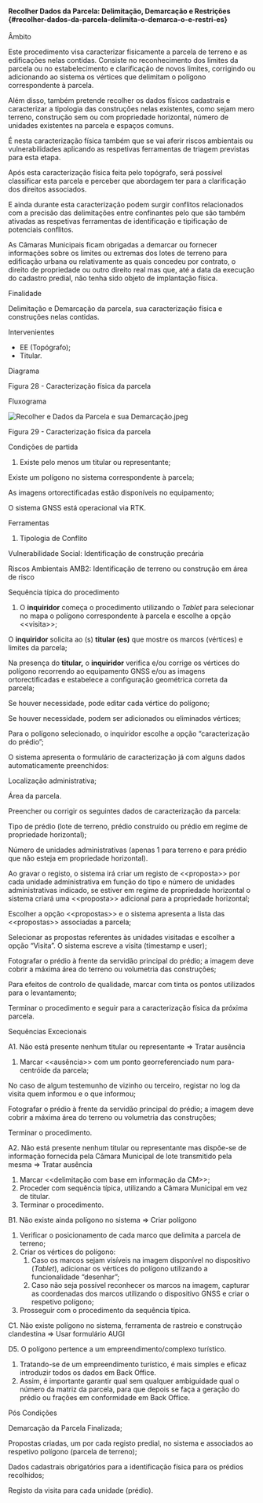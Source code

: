 #### Recolher Dados da Parcela: Delimitação, Demarcação e Restrições {#recolher-dados-da-parcela-delimita-o-demarca-o-e-restri-es}

Âmbito

Este procedimento visa caracterizar fisicamente a parcela de terreno e as edificações nelas contidas. Consiste no reconhecimento dos limites da parcela ou no estabelecimento e clarificação de novos limites, corrigindo ou adicionando ao sistema os vértices que delimitam o polígono correspondente à parcela.

Além disso, também pretende recolher os dados físicos cadastrais e caracterizar a tipologia das construções nelas existentes, como sejam mero terreno, construção sem ou com propriedade horizontal, número de unidades existentes na parcela e espaços comuns.

É nesta caracterização física também que se vai aferir riscos ambientais ou vulnerabilidades aplicando as respetivas ferramentas de triagem previstas para esta etapa.

Após esta caracterização física feita pelo topógrafo, será possível classificar esta parcela e perceber que abordagem ter para a clarificação dos direitos associados.

E ainda durante esta caracterização podem surgir conflitos relacionados com a precisão das delimitações entre confinantes pelo que são também ativadas as respetivas ferramentas de identificação e tipificação de potenciais conflitos.

As Câmaras Municipais ficam obrigadas a demarcar ou fornecer informações sobre os limites ou extremas dos lotes de terreno para edificação urbana ou relativamente as quais concedeu por contrato, o direito de propriedade ou outro direito real mas que, até a data da execução do cadastro predial, não tenha sido objeto de implantação física.

Finalidade

Delimitação e Demarcação da parcela, sua caracterização física e construções nelas contidas.

Intervenientes

* EE \(Topógrafo\);
* Titular.

Diagrama

Figura 28 - Caracterização física da parcela

Fluxograma

![Recolher e Dados da Parcela e sua Demarcação.jpeg](../assets/recolher_e_dados_da_parcela_e_sua_d.jpeg)

Figura 29 - Caracterização física da parcela

Condições de partida

1. Existe pelo menos um titular ou representante;

Existe um polígono no sistema correspondente à parcela;

As imagens ortorectificadas estão disponíveis no equipamento;

O sistema GNSS está operacional via RTK.

Ferramentas

1. Tipologia de Conflito

Vulnerabilidade Social: Identificação de construção precária

Riscos Ambientais AMB2: Identificação de terreno ou construção em área de risco

Sequência típica do procedimento

1. O **inquiridor** começa o procedimento utilizando o _Tablet_ para selecionar no mapa o polígono correspondente à parcela e escolhe a opção &lt;&lt;visita&gt;&gt;;

O **inquiridor** solicita ao \(s\) **titular \(es\)** que mostre os marcos \(vértices\) e limites da parcela;

Na presença do **titular,** o **inquiridor** verifica e/ou corrige os vértices do polígono recorrendo ao equipamento GNSS e/ou as imagens ortorectificadas e estabelece a configuração geométrica correta da parcela;

Se houver necessidade, pode editar cada vértice do polígono;

Se houver necessidade, podem ser adicionados ou eliminados vértices;

Para o polígono selecionado, o inquiridor escolhe a opção “caracterização do prédio”;

O sistema apresenta o formulário de caracterização já com alguns dados automaticamente preenchidos:

Localização administrativa;

Área da parcela.

Preencher ou corrigir os seguintes dados de caracterização da parcela:

Tipo de prédio \(lote de terreno, prédio construído ou prédio em regime de propriedade horizontal\);

Número de unidades administrativas \(apenas 1 para terreno e para prédio que não esteja em propriedade horizontal\).

Ao gravar o registo, o sistema irá criar um registo de &lt;&lt;proposta&gt;&gt; por cada unidade administrativa em função do tipo e número de unidades administrativas indicado, se estiver em regime de propriedade horizontal o sistema criará uma &lt;&lt;proposta&gt;&gt; adicional para a propriedade horizontal;

Escolher a opção &lt;&lt;propostas&gt;&gt; e o sistema apresenta a lista das &lt;&lt;propostas&gt;&gt; associadas a parcela;

Selecionar as propostas referentes às unidades visitadas e escolher a opção “Visita”. O sistema escreve a visita \(timestamp e user\);

Fotografar o prédio à frente da servidão principal do prédio; a imagem deve cobrir a máxima área do terreno ou volumetria das construções;

Para efeitos de controlo de qualidade, marcar com tinta os pontos utilizados para o levantamento;

Terminar o procedimento e seguir para a caracterização física da próxima parcela.

Sequências Excecionais

A1. Não está presente nenhum titular ou representante =&gt; Tratar ausência

1. Marcar &lt;&lt;ausência&gt;&gt; com um ponto georreferenciado num para-centróide da parcela;

No caso de algum testemunho de vizinho ou terceiro, registar no log da visita quem informou e o que informou;

Fotografar o prédio à frente da servidão principal do prédio; a imagem deve cobrir a máxima área do terreno ou volumetria das construções;

Terminar o procedimento.

A2. Não está presente nenhum titular ou representante mas dispõe-se de informação fornecida pela Câmara Municipal de lote transmitido pela mesma =&gt; Tratar ausência

1. Marcar &lt;&lt;delimitação com base em informação da CM&gt;&gt;;
2. Proceder com sequência típica, utilizando a Câmara Municipal em vez de titular.
3. Terminar o procedimento.

B1. Não existe ainda polígono no sistema =&gt; Criar polígono

1. Verificar o posicionamento de cada marco que delimita a parcela de terreno;
2. Criar os vértices do polígono:
   1. Caso os marcos sejam visíveis na imagem disponível no dispositivo \(_Tablet_\), adicionar os vértices do polígono utilizando a funcionalidade “desenhar”;
   2. Caso não seja possível reconhecer os marcos na imagem, capturar as coordenadas dos marcos utilizando o dispositivo GNSS e criar o respetivo polígono;
3. Prosseguir com o procedimento da sequência típica.

C1. Não existe polígono no sistema, ferramenta de rastreio e construção clandestina =&gt; Usar formulário AUGI

D5. O polígono pertence a um empreendimento/complexo turístico.

1. Tratando-se de um empreendimento turístico, é mais simples e eficaz introduzir  todos os dados em Back Office.
2. Assim, é importante garantir qual sem qualquer ambiguidade qual o número da matriz da parcela, para que depois se faça a geração do prédio ou frações em conformidade em Back Office.

Pós Condições

Demarcação da Parcela Finalizada;

Propostas criadas, um por cada registo predial, no sistema e associados ao respetivo polígono \(parcela de terreno\);

Dados cadastrais obrigatórios para a identificação física para os prédios recolhidos;

Registo da visita para cada unidade \(prédio\).

